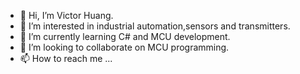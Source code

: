 - 👋 Hi, I’m Victor Huang.
- 👀 I’m interested in industrial automation,sensors and transmitters.
- 🌱 I’m currently learning C# and MCU development.
- 💞️ I’m looking to collaborate on MCU programming.
- 📫 How to reach me ...

<!---
laohuangsz/laohuangsz is a ✨ special ✨ repository because its `README.md` (this file) appears on your GitHub profile.
You can click the Preview link to take a look at your changes.
--->
